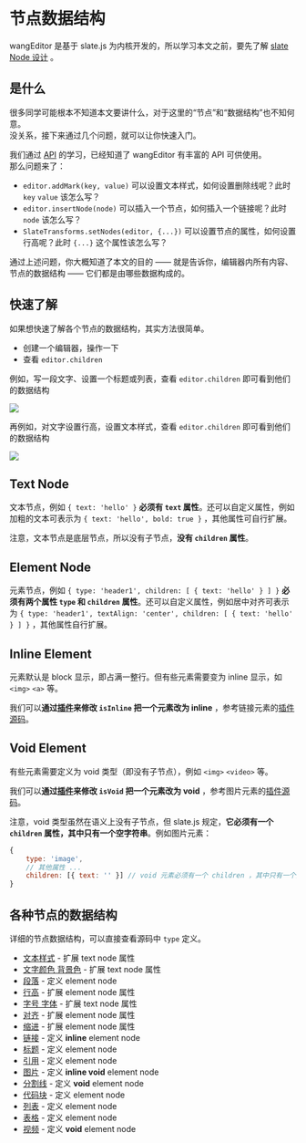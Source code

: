 # 节点数据结构

wangEditor 是基于 slate.js 为内核开发的，所以学习本文之前，要先了解 [slate Node 设计](https://docs.slatejs.org/concepts/02-nodes) 。

## 是什么

很多同学可能根本不知道本文要讲什么，对于这里的“节点”和“数据结构”也不知何意。<br>
没关系，接下来通过几个问题，就可以让你快速入门。

我们通过 [API](./API.md) 的学习，已经知道了 wangEditor 有丰富的 API 可供使用。<br>
那么问题来了：

- `editor.addMark(key, value)` 可以设置文本样式，如何设置删除线呢？此时 `key` `value` 该怎么写？
- `editor.insertNode(node)` 可以插入一个节点，如何插入一个链接呢？此时 `node` 该怎么写？
- `SlateTransforms.setNodes(editor, {...})` 可以设置节点的属性，如何设置行高呢？此时 `{...}` 这个属性该怎么写？

通过上述问题，你大概知道了本文的目的 —— 就是告诉你，编辑器内所有内容、节点的数据结构 —— 它们都是由哪些数据构成的。

## 快速了解

如果想快速了解各个节点的数据结构，其实方法很简单。
- 创建一个编辑器，操作一下
- 查看 `editor.children`

例如，写一段文字、设置一个标题或列表，查看 `editor.children` 即可看到他们的数据结构

![](/image/数据结构-1.png)

再例如，对文字设置行高，设置文本样式，查看 `editor.children` 即可看到他们的数据结构

![](/image/数据结构-2.png)

## Text Node

文本节点，例如 `{ text: 'hello' }` **必须有 `text` 属性**。还可以自定义属性，例如加粗的文本可表示为 `{ text: 'hello', bold: true }` ，其他属性可自行扩展。

注意，文本节点是底层节点，所以没有子节点，**没有 `children` 属性**。

## Element Node

元素节点，例如 `{ type: 'header1', children: [ { text: 'hello' } ] }` **必须有两个属性 `type` 和 `children` 属性**。还可以自定义属性，例如居中对齐可表示为 `{ type: 'header1', textAlign: 'center', children: [ { text: 'hello' } ] }` ，其他属性自行扩展。


## Inline Element

元素默认是 block 显示，即占满一整行。但有些元素需要变为 inline 显示，如 `<img>` `<a>` 等。

我们可以**通过[插件](./development.md#劫持编辑器事件和操作-插件)来修改 `isInline` 把一个元素改为 inline** ，参考链接元素的[插件源码](https://github.com/wangeditor-next/wangEditor/blob/master/packages/basic-modules/src/modules/link/plugin.ts)。

## Void Element

有些元素需要定义为 void 类型（即没有子节点），例如 `<img>` `<video>` 等。

我们可以**通过[插件](./development.md#劫持编辑器事件和操作-插件)来修改 `isVoid` 把一个元素改为 void** ，参考图片元素的[插件源码](https://github.com/wangeditor-next/wangEditor/blob/master/packages/basic-modules/src/modules/image/plugin.ts)。

注意，void 类型虽然在语义上没有子节点，但 slate.js 规定，**它必须有一个 `children` 属性，其中只有一个空字符串**。例如图片元素：

```js
{
    type: 'image',
    // 其他属性 ...
    children: [{ text: '' }] // void 元素必须有一个 children ，其中只有一个空字符串，重要！！！
}
```

## 各种节点的数据结构

详细的节点数据结构，可以直接查看源码中 `type` 定义。

- [文本样式](https://github.com/wangeditor-next/wangEditor/blob/master/packages/basic-modules/src/modules/text-style/custom-types.ts) - 扩展 text node 属性
- [文字颜色 背景色](https://github.com/wangeditor-next/wangEditor/blob/master/packages/basic-modules/src/modules/color/custom-types.ts) - 扩展 text node 属性
- [段落](https://github.com/wangeditor-next/wangEditor/blob/master/packages/basic-modules/src/modules/paragraph/custom-types.ts) - 定义 element node
- [行高](https://github.com/wangeditor-next/wangEditor/blob/master/packages/basic-modules/src/modules/line-height/custom-types.ts) - 扩展 element node 属性
- [字号 字体](https://github.com/wangeditor-next/wangEditor/blob/master/packages/basic-modules/src/modules/font-size-family/custom-types.ts) - 扩展 text node 属性
- [对齐](https://github.com/wangeditor-next/wangEditor/blob/master/packages/basic-modules/src/modules/justify/custom-types.ts) - 扩展 element node 属性
- [缩进](https://github.com/wangeditor-next/wangEditor/blob/master/packages/basic-modules/src/modules/indent/custom-types.ts) - 扩展 element node 属性
- [链接](https://github.com/wangeditor-next/wangEditor/blob/master/packages/basic-modules/src/modules/link/custom-types.ts) - 定义 **inline** element node
- [标题](https://github.com/wangeditor-next/wangEditor/blob/master/packages/basic-modules/src/modules/header/custom-types.ts) - 定义 element node
- [引用](https://github.com/wangeditor-next/wangEditor/blob/master/packages/basic-modules/src/modules/blockquote/custom-types.ts) - 定义 element node
- [图片](https://github.com/wangeditor-next/wangEditor/blob/master/packages/basic-modules/src/modules/image/custom-types.ts) - 定义 **inline void** element node
- [分割线](https://github.com/wangeditor-next/wangEditor/blob/master/packages/basic-modules/src/modules/divider/custom-types.ts) - 定义 **void** element node
- [代码块](https://github.com/wangeditor-next/wangEditor/blob/master/packages/basic-modules/src/modules/code-block/custom-types.ts) - 定义 element node
- [列表](https://github.com/wangeditor-next/wangEditor/blob/master/packages/list-module/src/module/custom-types.ts) - 定义 element node
- [表格](https://github.com/wangeditor-next/wangEditor/blob/master/packages/table-module/src/module/custom-types.ts) - 定义 element node
- [视频](https://github.com/wangeditor-next/wangEditor/blob/master/packages/video-module/src/module/custom-types.ts) - 定义 **void** element node
